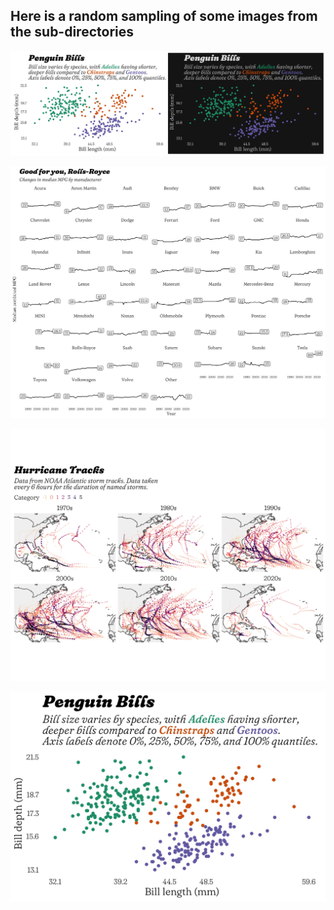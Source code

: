 
## Here is a random sampling of some images from the sub-directories

![](./penguins/penguin_bills_both.jpg)

![](./cars_epa/med_mpg_by_make.jpg)

![](./storms/storm_tracks_pointpath_facet_decades.jpg)

![](./penguins/penguin_bills_light.jpg)
